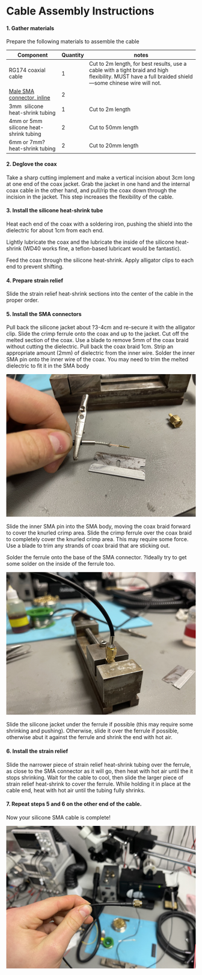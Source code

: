 # Cable Assembly Instructions

#### 1. Gather materials

Prepare the following materials to assemble the cable

| **Component**                                                                                                | **Quantity** | **notes**                                                                                                                                            |
| ------------------------------------------------------------------------------------------------------------ | ------------ | ---------------------------------------------------------------------------------------------------------------------------------------------------- |
| RG174 coaxial cable                                                                                          | 1            | Cut to 2m length, for best results, use a cable with a tight braid and high flexibility. MUST have a full braided shield—some chinese wire will not. |
| [Male SMA connector, inline](https://www.digikey.com/en/products/detail/adam-tech/RF2-02B-T-02-50-G/9831397) | 2            |                                                                                                                                                      |
| 3mm  silicone heat-shrink tubing                                                                             | 1            | Cut to 2m length                                                                                                                                     |
| 4mm or 5mm silicone heat-shrink tubing                                                                       | 2            | Cut to 50mm length                                                                                                                                   |
| 6mm or 7mm? heat-shrink tubing                                                                               | 2            | Cut to 20mm length                                                                                                                                   |

#### 2. Deglove the coax

Take a sharp cutting implement and make a vertical incision about 3cm long at one end of the coax jacket. Grab the jacket in one hand and the internal coax cable in the other hand, and pull/rip the coax down through the incision in the jacket. This step increases the flexibility of the cable.

#### 3. Install the silicone heat-shrink tube

Heat each end of the coax with a soldering iron, pushing the shield into the dielectric for about 1cm from each end.

Lightly lubricate the coax and the lubricate the inside of the silicone heat-shrink (WD40 works fine, a teflon-based lubricant would be fantastic).

Feed the coax through the silicone heat-shrink. Apply alligator clips to each end to prevent shifting.

#### 4. Prepare strain relief

Slide the strain relief heat-shrink sections into the center of the cable in the proper order.

#### 5. Install the SMA connectors

Pull back the silicone jacket about ?3-4cm and re-secure it with the alligator clip.
Slide the crimp ferrule onto the coax and up to the jacket.
Cut off the melted section of the coax.
Use a blade to remove 5mm of the coax braid without cutting the dielectric.
Pull back the coax braid 1cm.
Strip an appropriate amount (2mm) of dielectric from the inner wire.
Solder the inner SMA pin onto the inner wire of the coax. You may need to trim the melted dielectric to fit it in the SMA body

![](./media/IMG_5343.jpeg)

Slide the inner SMA pin into the SMA body, moving the coax braid forward to cover the knurled crimp area.
Slide the crimp ferrule over the coax braid to completely cover the knurled crimp area. This may require some force. Use a blade to trim any strands of coax braid that are sticking out.

Solder the ferrule onto the base of the SMA connector. ?Ideally try to get some solder on the inside of the ferrule too.

![](./media/IMG_5345.jpeg)

Slide the silicone jacket under the ferrule if possible (this may require some shrinking and pushing). Otherwise, slide it over the ferrule if possible, otherwise abut it against the ferrule and shrink the end with hot air.

#### 6. Install the strain relief

Slide the narrower piece of strain relief heat-shrink tubing over the ferrule, as close to the SMA connector as it will go, then heat with hot air until the it stops shrinking.
Wait for the cable to cool, then slide the larger piece of strain relief heat-shrink to cover the ferrule. While holding it in place at the cable end, heat with hot air until the tubing fully shrinks.

#### 7. Repeat steps 5 and 6 on the other end of the cable.

Now your silicone SMA cable is complete!

![](./media/IMG_5348.jpeg)
